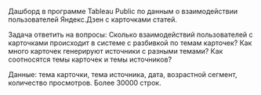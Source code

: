 Дашборд в программе Tableau Public по данным о взаимодействии пользователей Яндекс.Дзен с карточками статей.

Задача ответить на вопросы: Cколько взаимодействий пользователей с карточками происходит в системе с разбивкой по темам карточек? Как много карточек генерируют источники с разными темами? Как соотносятся темы карточек и темы источников?

Данные: тема карточки, тема источника, дата, возрастной сегмент, количество просмотров. Более 30000 строк.

